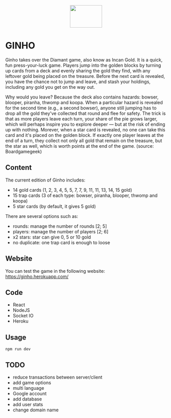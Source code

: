 <p align="center">
  <img src="https://res.cloudinary.com/dpy9htpye/image/upload/v1594824300/ginho-title.png" width="100px" height="70px"/>
</p>

# GINHO

Ginho takes over the Diamant game, also know as Incan Gold. It is a quick, fun press-your-luck game. Players jump into the golden blocks by turning up cards from a deck and evenly sharing the gold they find, with any leftover gold being placed on the treasure. Before the next card is revealed, you have the chance not to jump and leave, and stash your holdings, including any gold you get on the way out.

Why would you leave? Because the deck also contains hazards: bowser, blooper, piranha, thwomp and koopa. When a particular hazard is revealed for the second time (e.g., a second bowser), anyone still jumping has to drop all the gold they've collected that round and flee for safety. The trick is that as more players leave each turn, your share of the pie grows larger, which will perhaps inspire you to explore deeper — but at the risk of ending up with nothing. Morever, when a star card is revealed, no one can take this card and it's placed on the golden block. If exactly one player leaves at the end of a turn, they collect not only all gold that remain on the treasure, but the star as well, which is worth points at the end of the game. (source: Boardgamegeek)

## Content

The current edition of Ginho includes:

- 14 gold cards (1, 2, 3, 4, 5, 5, 7, 7, 9, 11, 11, 13, 14, 15 gold)
- 15 trap cards (3 of each type: bowser, piranha, blooper, thwomp and koopa)
- 5 star cards (by default, it gives 5 gold)

There are several options such as:

- rounds: manage the number of rounds [2; 5]
- players: manage the number of players [2; 6]
- x2 stars: star can give 0, 5 or 10 gold
- no duplicate: one trap card is enough to loose

## Website

You can test the game in the following website: https://ginho.herokuapp.com/

## Code

- React
- NodeJS
- Socket IO
- Heroku

## Usage

```
npm run dev
```

## TODO

- reduce transactions between server/client
- add game options
- multi language
- Google account
- add database
- add user stats
- change domain name
